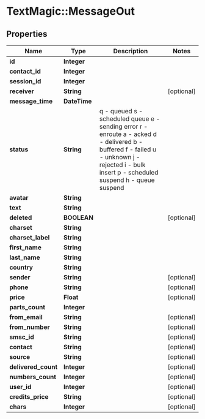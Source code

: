 # TextMagic::MessageOut

## Properties
Name | Type | Description | Notes
------------ | ------------- | ------------- | -------------
**id** | **Integer** |  | 
**contact_id** | **Integer** |  | 
**session_id** | **Integer** |  | 
**receiver** | **String** |  | [optional] 
**message_time** | **DateTime** |  | 
**status** | **String** | q - queued s - scheduled queue e - sending error r - enroute a - acked d - delivered b - buffered f - failed u - unknown j - rejected i - bulk insert p - scheduled suspend h - queue suspend | 
**avatar** | **String** |  | 
**text** | **String** |  | 
**deleted** | **BOOLEAN** |  | [optional] 
**charset** | **String** |  | 
**charset_label** | **String** |  | 
**first_name** | **String** |  | 
**last_name** | **String** |  | 
**country** | **String** |  | 
**sender** | **String** |  | [optional] 
**phone** | **String** |  | [optional] 
**price** | **Float** |  | [optional] 
**parts_count** | **Integer** |  | 
**from_email** | **String** |  | [optional] 
**from_number** | **String** |  | [optional] 
**smsc_id** | **String** |  | [optional] 
**contact** | **String** |  | [optional] 
**source** | **String** |  | [optional] 
**delivered_count** | **Integer** |  | [optional] 
**numbers_count** | **Integer** |  | [optional] 
**user_id** | **Integer** |  | [optional] 
**credits_price** | **String** |  | [optional] 
**chars** | **Integer** |  | [optional] 


